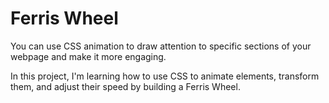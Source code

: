 # Ferris Wheel

You can use CSS animation to draw attention to specific sections of your webpage and make it more engaging.

In this project, I'm learning how to use CSS to animate elements, transform them, and adjust their speed by building a Ferris Wheel.